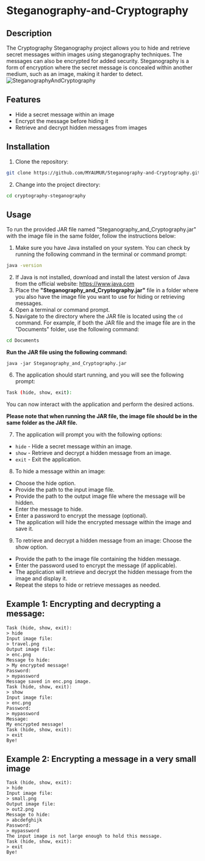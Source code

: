 # Steganography-and-Cryptography
## Description
The Cryptography Steganography project allows you to hide and retrieve secret messages within images using steganography techniques. The messages can also be encrypted for added security. Steganography is a form of encryption where the secret message is concealed within another medium, such as an image, making it harder to detect.
![SteganographyAndCryptography](https://github.com/MYAUMUR/Steganography-and-Cryptography/assets/74320524/85f8f72e-2b79-4b75-983e-0e84ac077378)

## Features
- Hide a secret message within an image
- Encrypt the message before hiding it
- Retrieve and decrypt hidden messages from images

## Installation
1. Clone the repository:
```bash
git clone https://github.com/MYAUMUR/Steganography-and-Cryptography.git
```
2. Change into the project directory:
```bash
cd cryptography-steganography
```

## Usage
To run the provided JAR file named "Steganography_and_Cryptography.jar" with the image file in the same folder, follow the instructions below:

1. Make sure you have Java installed on your system. You can check by running the following command in the terminal or command prompt:
```bash
java -version
```
2. If Java is not installed, download and install the latest version of Java from the official website: https://www.java.com
3. Place the **"Steganography_and_Cryptography.jar"** file in a folder where you also have the image file you want to use for hiding or retrieving messages.
4. Open a terminal or command prompt.
5. Navigate to the directory where the JAR file is located using the `cd` command. For example, if both the JAR file and the image file are in the "Documents" folder, use the following command:
```bash
cd Documents
```
**Run the JAR file using the following command:**
```
java -jar Steganography_and_Cryptography.jar
```
6. The application should start running, and you will see the following prompt:
```bash
Task (hide, show, exit):
```
You can now interact with the application and perform the desired actions.

**Please note that when running the JAR file, the image file should be in the same folder as the JAR file.**

7. The application will prompt you with the following options:

- `hide` - Hide a secret message within an image.
- `show` - Retrieve and decrypt a hidden message from an image.
- `exit` - Exit the application.
8. To hide a message within an image:
- Choose the hide option.
- Provide the path to the input image file.
- Provide the path to the output image file where the message will be hidden.
- Enter the message to hide.
- Enter a password to encrypt the message (optional).
- The application will hide the encrypted message within the image and save it.
9. To retrieve and decrypt a hidden message from an image:
Choose the show option.
- Provide the path to the image file containing the hidden message.
- Enter the password used to encrypt the message (if applicable).
- The application will retrieve and decrypt the hidden message from the image and display it.
- Repeat the steps to hide or retrieve messages as needed.

## Example 1: Encrypting and decrypting a message:
```
Task (hide, show, exit):
> hide
Input image file:
> travel.png
Output image file:
> enc.png
Message to hide:
> My encrypted message!
Password:
> mypassword
Message saved in enc.png image.
Task (hide, show, exit):
> show
Input image file:
> enc.png
Password:
> mypassword
Message:
My encrypted message!
Task (hide, show, exit):
> exit
Bye!
```
## Example 2: Encrypting a message in a very small image
```
Task (hide, show, exit):
> hide
Input image file:
> small.png
Output image file:
> out2.png
Message to hide:
> abcdefghijk
Password:
> mypassword
The input image is not large enough to hold this message.
Task (hide, show, exit):
> exit
Bye!
```
